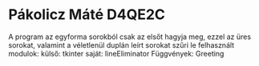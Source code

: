 # Pákolicz Máté D4QE2C
A program az egyforma sorokból csak az elsőt hagyja meg, ezzel az üres sorokat, valamint a véletlenül duplán leírt sorokat szűri le
felhasznált modulok: 
            külső: tkinter
            saját: lineEliminator
Függvények: Greeting
